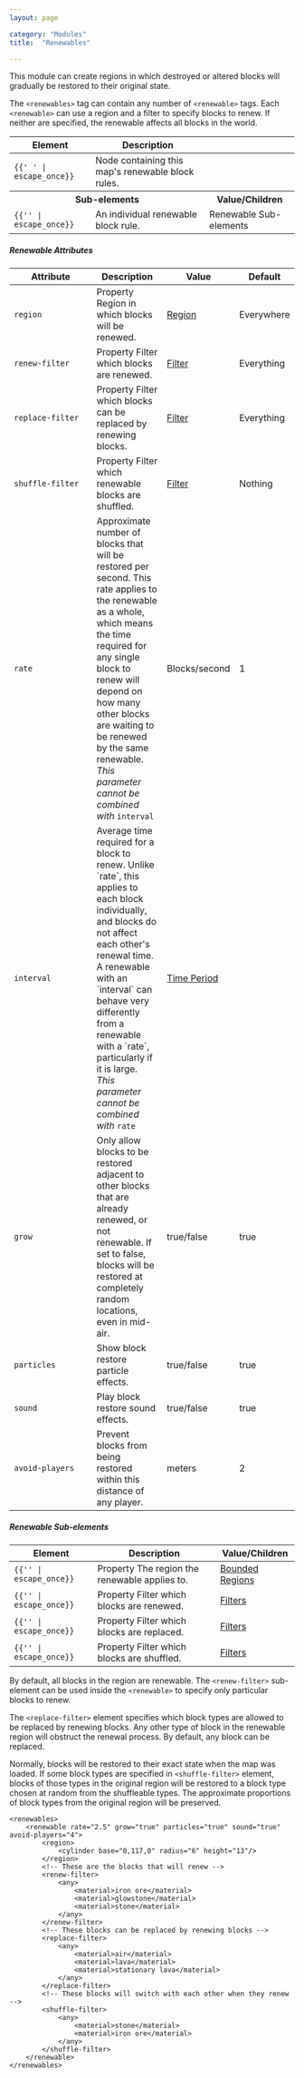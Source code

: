```yaml
---
layout: page

category: "Modules"
title:  "Renewables"

---
```


This module can create regions in which destroyed or altered blocks will gradually be restored to their original state.

The `<renewables>` tag can contain any number of `<renewable>` tags. Each `<renewable>` can use a region and a filter to
specify blocks to renew. If neither are specified, the renewable affects all blocks in the world.

<div class='table-responsive'>
  <table class='table table-striped table-condensed'>
    <thead>
      <tr>
        <th>Element</th>
        <th>Description</th>
        <th></th>
      </tr>
    </thead>
    <tbody>
      <tr>
        <td>
          <span class='highlight'>
            <code>{{'<renewables> </renewables>' | escape_once}}</code>
          </span>
        </td>
        <td>Node containing this map's renewable block rules.</td>
        <td></td>
      </tr>
      <tr>
        <th colspan='2'>Sub-elements</th>
        <th>Value/Children</th>
      </tr>
      <tr>
        <td>
          <span class='highlight'>
            <code>{{'<renewable>' | escape_once}}</code>
          </span>
        </td>
        <td>An individual renewable block rule.</td>
        <td>
          <span class='label label-default'>Renewable Sub-elements</span>
        </td>
      </tr>
    </tbody>
  </table>
</div>
<h5>Renewable Attributes</h5>
<div class='table-responsive'>
  <table class='table table-striped table-condensed'>
    <thead>
      <tr>
        <th style='min-width: 130px;'>Attribute</th>
        <th>Description</th>
        <th>Value</th>
        <th>Default</th>
      </tr>
    </thead>
    <tbody>
      <tr>
        <td>
          <code>region</code>
        </td>
        <td>
          <span class='label label-default' title='Can be either this attribute or a sub-element.'>Property</span>
          Region in which blocks will be renewed.
        </td>
        <td>
          <a href='/modules/regions'>Region</a>
        </td>
        <td>Everywhere</td>
      </tr>
      <tr>
        <td>
          <code>renew-filter</code>
        </td>
        <td>
          <span class='label label-default' title='Can be either this attribute or a sub-element.'>Property</span>
          Filter which blocks are renewed.
        </td>
        <td>
          <a href='/modules/filters'>Filter</a>
        </td>
        <td>Everything</td>
      </tr>
      <tr>
        <td>
          <code>replace-filter</code>
        </td>
        <td>
          <span class='label label-default' title='Can be either this attribute or a sub-element.'>Property</span>
          Filter which blocks can be replaced by renewing blocks.
        </td>
        <td>
          <a href='/modules/filters'>Filter</a>
        </td>
        <td>Everything</td>
      </tr>
      <tr>
        <td>
          <code>shuffle-filter</code>
        </td>
        <td>
          <span class='label label-default' title='Can be either this attribute or a sub-element.'>Property</span>
          Filter which renewable blocks are shuffled.
        </td>
        <td>
          <a href='/modules/filters'>Filter</a>
        </td>
        <td>Nothing</td>
      </tr>
      <tr>
        <td>
          <code>rate</code>
        </td>
        <td>
          Approximate number of blocks that will be restored per second. This rate applies to the
          renewable as a whole, which means the time required for any single block to renew will
          depend on how many other blocks are waiting to be renewed by the same renewable.
          <i>This parameter cannot be combined with</i>
          <code>interval</code>
        </td>
        <td>Blocks/second</td>
        <td>1</td>
      </tr>
      <tr>
        <td>
          <code>interval</code>
        </td>
        <td>
          Average time required for a block to renew. Unlike `rate`, this applies to each block
          individually, and blocks do not affect each other's renewal time. A renewable with an
          `interval` can behave very differently from a renewable with a `rate`, particularly
          if it is large.
          <i>This parameter cannot be combined with</i>
          <code>rate</code>
        </td>
        <td>
          <a href='/reference/time_periods'>Time Period</a>
        </td>
        <td></td>
      </tr>
      <tr>
        <td>
          <code>grow</code>
        </td>
        <td>
          Only allow blocks to be restored adjacent to other blocks that are already renewed,
          or not renewable. If set to false, blocks will be restored at completely random locations,
          even in mid-air.
        </td>
        <td>
          <span class='label label-primary'>true/false</span>
        </td>
        <td>true</td>
      </tr>
      <tr>
        <td>
          <code>particles</code>
        </td>
        <td>
          Show block restore particle effects.
        </td>
        <td>
          <span class='label label-primary'>true/false</span>
        </td>
        <td>true</td>
      </tr>
      <tr>
        <td>
          <code>sound</code>
        </td>
        <td>
          Play block restore sound effects.
        </td>
        <td>
          <span class='label label-primary'>true/false</span>
        </td>
        <td>true</td>
      </tr>
      <tr>
        <td>
          <code>avoid-players</code>
        </td>
        <td>
          Prevent blocks from being restored within this distance of any player.
        </td>
        <td>meters</td>
        <td>2</td>
      </tr>
    </tbody>
  </table>
</div>
<h5>Renewable Sub-elements</h5>
<div class='table-responsive'>
  <table class='table table-striped table-condensed'>
    <thead>
      <tr>
        <th>Element</th>
        <th>Description</th>
        <th>Value/Children</th>
      </tr>
    </thead>
    <tbody>
      <tr>
        <td>
          <span class='highlight'>
            <code>{{'<region>' | escape_once}}</code>
          </span>
        </td>
        <td>
          <span class='label label-default' title='Can be either this sub-element or an attribute.'>Property</span>
          The region the renewable applies to.
        </td>
        <td>
          <a href='/modules/regions'>Bounded Regions</a>
        </td>
      </tr>
      <tr>
        <td>
          <span class='highlight'>
            <code>{{'<renew-filter>' | escape_once}}</code>
          </span>
        </td>
        <td>
          <span class='label label-default' title='Can be either this sub-element or an attribute.'>Property</span>
          Filter which blocks are renewed.
        </td>
        <td>
          <a href='/modules/filters'>Filters</a>
        </td>
      </tr>
      <tr>
        <td>
          <span class='highlight'>
            <code>{{'<replace-filter>' | escape_once}}</code>
          </span>
        </td>
        <td>
          <span class='label label-default' title='Can be either this sub-element or an attribute.'>Property</span>
          Filter which blocks are replaced.
        </td>
        <td>
          <a href='/modules/filters'>Filters</a>
        </td>
      </tr>
      <tr>
        <td>
          <span class='highlight'>
            <code>{{'<shuffle-filter>' | escape_once}}</code>
          </span>
        </td>
        <td>
          <span class='label label-default' title='Can be either this sub-element or an attribute.'>Property</span>
          Filter which blocks are shuffled.
        </td>
        <td>
          <a href='/modules/filters'>Filters</a>
        </td>
      </tr>
    </tbody>
  </table>
</div>

By default, all blocks in the region are renewable. The `<renew-filter>` sub-element can be used inside the `<renewable>` to specify only particular blocks to renew.

The `<replace-filter>` element specifies which block types are allowed to be replaced by renewing blocks. Any other type of block in the renewable region will obstruct the renewal process. By default, any block can be replaced.

Normally, blocks will be restored to their exact state when the map was loaded. If some block types are specified in
`<shuffle-filter>` element, blocks of those types in the original region will be restored to a block type chosen at random from
the shuffleable types. The approximate proportions of block types from the original region will be preserved.

    <renewables>
        <renewable rate="2.5" grow="true" particles="true" sound="true" avoid-players="4">
            <region>
                <cylinder base="0,117,0" radius="6" height="13"/>
            </region>
            <!-- These are the blocks that will renew -->
            <renew-filter>
                <any>
                    <material>iron ore</material>
                    <material>glowstone</material>
                    <material>stone</material>
                </any>
            </renew-filter>
            <!-- These blocks can be replaced by renewing blocks -->
            <replace-filter>
                <any>
                    <material>air</material>
                    <material>lava</material>
                    <material>stationary lava</material>
                </any>
            </replace-filter>
            <!-- These blocks will switch with each other when they renew -->
            <shuffle-filter>
                <any>
                    <material>stone</material>
                    <material>iron ore</material>
                </any>
            </shuffle-filter>
        </renewable>
    </renewables>
